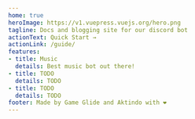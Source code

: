 ```yaml
---
home: true
heroImage: https://v1.vuepress.vuejs.org/hero.png
tagline: Docs and blogging site for our discord bot
actionText: Quick Start →
actionLink: /guide/
features:
- title: Music
  details: Best music bot out there!
- title: TODO
  details: TODO
- title: TODO
  details: TODO
footer: Made by Game Glide and Aktindo with ❤️
---
```


